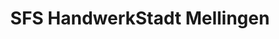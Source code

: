 ---
title: "SFS HandwerkStadt Mellingen"
url: /mellingen/sfs-handwerkstadt-mellingen/
shop: Baumarkt
---
